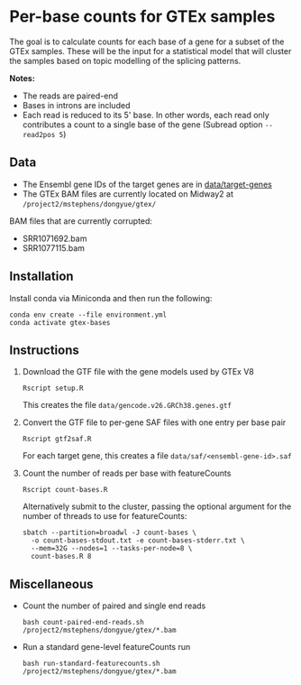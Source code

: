 # Per-base counts for GTEx samples

The goal is to calculate counts for each base of a gene for a subset of the GTEx
samples. These will be the input for a statistical model that will cluster the
samples based on topic modelling of the splicing patterns.

**Notes:**
* The reads are paired-end
* Bases in introns are included
* Each read is reduced to its 5' base. In other words, each read only
  contributes a count to a single base of the gene (Subread option `--read2pos
  5`)

## Data

* The Ensembl gene IDs of the target genes are in [data/target-genes]()
* The GTEx BAM files are currently located on Midway2 at
  `/project2/mstephens/dongyue/gtex/`

BAM files that are currently corrupted:
* SRR1071692.bam
* SRR1077115.bam

## Installation

Install conda via Miniconda and then run the following:

```
conda env create --file environment.yml
conda activate gtex-bases
```

## Instructions

1. Download the GTF file with the gene models used by GTEx V8
    ```
    Rscript setup.R
    ```
    This creates the file `data/gencode.v26.GRCh38.genes.gtf`

1. Convert the GTF file to per-gene SAF files with one entry per base pair
    ```
    Rscript gtf2saf.R
    ```
    For each target gene, this creates a file `data/saf/<ensembl-gene-id>.saf`

1. Count the number of reads per base with featureCounts
    ```
    Rscript count-bases.R
    ```
    Alternatively submit to the cluster, passing the optional argument for the
    number of threads to use for featureCounts:
    ```
    sbatch --partition=broadwl -J count-bases \
      -o count-bases-stdout.txt -e count-bases-stderr.txt \
      --mem=32G --nodes=1 --tasks-per-node=8 \
      count-bases.R 8
    ```

## Miscellaneous

* Count the number of paired and single end reads
    ```
    bash count-paired-end-reads.sh /project2/mstephens/dongyue/gtex/*.bam
    ```

* Run a standard gene-level featureCounts run
    ```
    bash run-standard-featurecounts.sh /project2/mstephens/dongyue/gtex/*.bam
    ```
